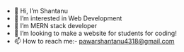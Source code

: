 - 👋 Hi, I’m Shantanu
- 👀 I’m interested in Web Development 
- 🌱 I’m MERN stack developer
- 💞️ I’m looking to make a website for students for coding!
- 📫 How to reach me:- pawarshantanu4318@gmail.com 


<!---
shantanup018/shantanup018 is a ✨ special ✨ repository because its `README.md` (this file) appears on your GitHub profile.
You can click the Preview link to take a look at your changes.
--->
